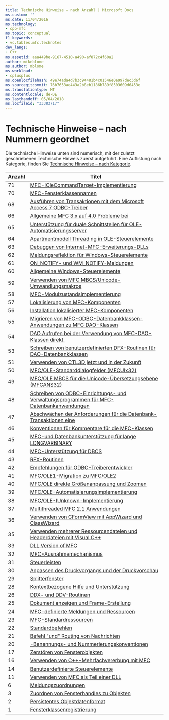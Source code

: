 ```yaml
---
title: Technische Hinweise – nach Anzahl | Microsoft Docs
ms.custom: ''
ms.date: 11/04/2016
ms.technology:
- cpp-mfc
ms.topic: conceptual
f1_keywords:
- vc.tables.mfc.technotes
dev_langs:
- C++
ms.assetid: aaa449be-9167-4510-a490-af872c4f60a2
author: mikeblome
ms.author: mblome
ms.workload:
- cplusplus
ms.openlocfilehash: 49e74ada4d7b3c94481b4c01546e0e997dec3d6f
ms.sourcegitcommit: 76b7653ae443a2b8eb1186b789f8503609d6453e
ms.translationtype: MT
ms.contentlocale: de-DE
ms.lasthandoff: 05/04/2018
ms.locfileid: "33383717"
---
```

# <a name="technical-notes-by-number"></a>Technische Hinweise – nach Nummern geordnet
Die technische Hinweise unten sind numerisch, mit der zuletzt geschriebenen Technische Hinweis zuerst aufgeführt. Eine Auflistung nach Kategorie, finden Sie [Technische Hinweise – nach Kategorie](../mfc/technical-notes-by-category.md).  
  
|Anzahl|Titel|  
|------------|-----------|  
|71|[MFC-IOleCommandTarget-Implementierung](../mfc/tn071-mfc-iolecommandtarget-implementation.md)|  
|70|[MFC-Fensterklassennamen](../mfc/tn070-mfc-window-class-names.md)|  
|68|[Ausführen von Transaktionen mit dem Microsoft Access 7 ODBC-Treiber](../mfc/tn068-performing-transactions-with-the-microsoft-access-7-odbc-driver.md)|  
|66|[Allgemeine MFC 3.x auf 4.0 Probleme bei](../mfc/tn066-common-mfc-3-x-to-4-0-porting-issues.md)|  
|65|[Unterstützung für duale Schnittstellen für OLE-Automatisierungsserver](../mfc/tn065-dual-interface-support-for-ole-automation-servers.md)|  
|64|[Apartmentmodell Threading in OLE-Steuerelemente](../mfc/tn064-apartment-model-threading-in-activex-controls.md)|  
|63|[Debuggen von Internet-MFC-Erweiterungs-DLLs](../mfc/tn063-debugging-internet-extension-dlls.md)|  
|62|[Meldungsreflektion für Windows-Steuerelemente](../mfc/tn062-message-reflection-for-windows-controls.md)|  
|61|[ON_NOTIFY- und WM_NOTIFY-Meldungen](../mfc/tn061-on-notify-and-wm-notify-messages.md)|  
|60|[Allgemeine Windows-Steuerelemente](../mfc/tn060-the-new-windows-common-controls.md)|  
|59|[Verwenden von MFC MBCS/Unicode-Umwandlungsmakros](../mfc/tn059-using-mfc-mbcs-unicode-conversion-macros.md)|  
|58|[MFC-Modulzustandsimplementierung](../mfc/tn058-mfc-module-state-implementation.md)|  
|57|[Lokalisierung von MFC-Komponenten](../mfc/tn057-localization-of-mfc-components.md)|  
|56|[Installation lokalisierter MFC-Komponenten](../mfc/tn056-installation-of-localized-mfc-components.md)|  
|55|[Migrieren von MFC-ODBC-Datenbankklassen-Anwendungen zu MFC DAO-Klassen](../mfc/tn055-migrating-mfc-odbc-database-class-applications-to-mfc-dao-classes.md)|  
|54|[DAO Aufrufen bei der Verwendung von MFC-DAO-Klassen direkt.](../mfc/tn054-calling-dao-directly-while-using-mfc-dao-classes.md)|  
|53|[Schreiben von benutzerdefinierten DFX-Routinen für DAO-Datenbankklassen](../mfc/tn053-custom-dfx-routines-for-dao-database-classes.md)|  
|51|[Verwenden von CTL3D jetzt und in der Zukunft](../mfc/tn051-using-ctl3d-now-and-in-the-future.md)|  
|50|[MFC/OLE-Standarddialogfelder (MFCUIx32)](../mfc/tn050-mfc-ole-common-dialogs-mfcuix32.md)|  
|49|[MFC/OLE MBCS für die Unicode-Übersetzungsebene (MFCANS32)](../mfc/tn049-mfc-ole-mbcs-to-unicode-translation-layer-mfcans32.md)|  
|48|[Schreiben von ODBC-Einrichtungs- und Verwaltungsprogrammen für MFC-Datenbankanwendungen](../mfc/tn048-writing-odbc-setup-and-administration-programs.md)|  
|47|[Abschwächen der Anforderungen für die Datenbank-Transaktionen eine](../mfc/tn047-relaxing-database-transaction-requirements.md)|  
|46|[Konventionen für Kommentare für die MFC-Klassen](../mfc/tn046-commenting-conventions-for-the-mfc-classes.md)|  
|45|[MFC-und Datenbankunterstützung für lange LONGVARBINARY](../mfc/tn045-mfc-database-support-for-long-varchar-varbinary.md)|  
|44|[MFC-Unterstützung für DBCS](../mfc/tn044-mfc-support-for-dbcs.md)|  
|43|[RFX-Routinen](../mfc/tn043-rfx-routines.md)|  
|42|[Empfehlungen für ODBC-Treiberentwickler](../mfc/tn042-odbc-driver-developer-recommendations.md)|  
|41|[MFC/OLE1-Migration zu MFC/OLE2](../mfc/tn041-mfc-ole1-migration-to-mfc-ole-2.md)|  
|40|[MFC/OLE direkte Größenanpassung und Zoomen](../mfc/tn040-mfc-ole-in-place-resizing-and-zooming.md)|  
|39|[MFC/OLE-Automatisierungsimplementierung](../mfc/tn039-mfc-ole-automation-implementation.md)|  
|38|[MFC/OLE-IUnknown-Implementierung](../mfc/tn038-mfc-ole-iunknown-implementation.md)|  
|37|[Multithreaded MFC 2.1 Anwendungen](../mfc/tn037-multithreaded-mfc-2-1-applications.md)|  
|36|[Verwenden von CFormView mit AppWizard und ClassWizard](../mfc/tn036-using-cformview-with-appwizard-and-classwizard.md)|  
|35|[Verwenden mehrerer Ressourcendateien und Headerdateien mit Visual C++](../mfc/tn035-using-multiple-resource-files-and-header-files-with-visual-cpp.md)|  
|33|[DLL Version of MFC](../mfc/tn033-dll-version-of-mfc.md)|  
|32|[MFC-Ausnahmemechanismus](../mfc/tn032-mfc-exception-mechanism.md)|  
|31|[Steuerleisten](../mfc/tn031-control-bars.md)|  
|30|[Anpassen des Druckvorgangs und der Druckvorschau](../mfc/tn030-customizing-printing-and-print-preview.md)|  
|29|[Splitterfenster](../mfc/tn029-splitter-windows.md)|  
|28|[Kontextbezogene Hilfe und Unterstützung](../mfc/tn028-context-sensitive-help-support.md)|  
|26|[DDX- und DDV-Routinen](../mfc/tn026-ddx-and-ddv-routines.md)|  
|25|[Dokument anzeigen und Frame-Erstellung](../mfc/tn025-document-view-and-frame-creation.md)|  
|24|[MFC-definierte Meldungen und Ressourcen](../mfc/tn024-mfc-defined-messages-and-resources.md)|  
|23|[MFC-Standardressourcen](../mfc/tn023-standard-mfc-resources.md)|  
|22|[Standardbefehlen](../mfc/tn022-standard-commands-implementation.md)|  
|21|[Befehl "und" Routing von Nachrichten](../mfc/tn021-command-and-message-routing.md)|  
|20|[-Benennungs- und Nummerierungskonventionen](../mfc/tn020-id-naming-and-numbering-conventions.md)|  
|17|[Zerstören von Fensterobjekten](../mfc/tn017-destroying-window-objects.md)|  
|16|[Verwenden von C++-Mehrfachvererbung mit MFC](../mfc/tn016-using-cpp-multiple-inheritance-with-mfc.md)|  
|14|[Benutzerdefinierte Steuerelemente](../mfc/tn014-custom-controls.md)|  
|11|[Verwenden von MFC als Teil einer DLL](../mfc/tn011-using-mfc-as-part-of-a-dll.md)|  
|6|[Meldungszuordnungen](../mfc/tn006-message-maps.md)|  
|3|[Zuordnen von Fensterhandles zu Objekten](../mfc/tn003-mapping-of-windows-handles-to-objects.md)|  
|2|[Persistentes Objektdatenformat](../mfc/tn002-persistent-object-data-format.md)|  
|1|[Fensterklassenregistrierung](../mfc/tn001-window-class-registration.md)
